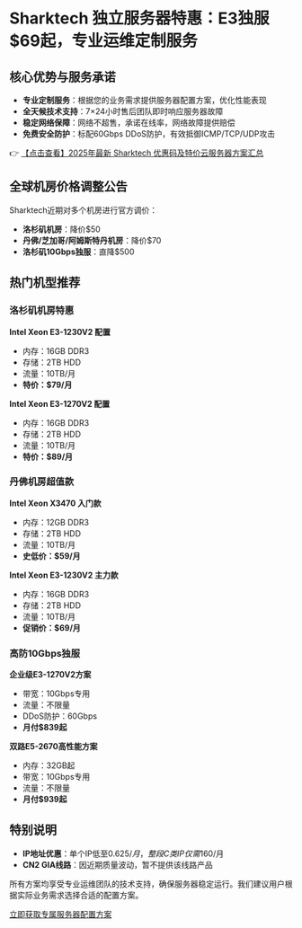 # Sharktech 独立服务器特惠：E3独服$69起，专业运维定制服务

## 核心优势与服务承诺

- **专业定制服务**：根据您的业务需求提供服务器配置方案，优化性能表现
- **全天候技术支持**：7×24小时售后团队即时响应服务器故障
- **稳定网络保障**：网络不超售，承诺在线率，网络故障提供赔偿
- **免费安全防护**：标配60Gbps DDoS防护，有效抵御ICMP/TCP/UDP攻击

👉 [【点击查看】2025年最新 Sharktech 优惠码及特价云服务器方案汇总](https://bit.ly/Sharktech)

## 全球机房价格调整公告

Sharktech近期对多个机房进行官方调价：

- **洛杉矶机房**：降价$50
- **丹佛/芝加哥/阿姆斯特丹机房**：降价$70
- **洛杉矶10Gbps独服**：直降$500

## 热门机型推荐

### 洛杉矶机房特惠

**Intel Xeon E3-1230V2 配置**
- 内存：16GB DDR3
- 存储：2TB HDD
- 流量：10TB/月
- **特价：$79/月**

**Intel Xeon E3-1270V2 配置**
- 内存：16GB DDR3
- 存储：2TB HDD
- 流量：10TB/月
- **特价：$89/月**

### 丹佛机房超值款

**Intel Xeon X3470 入门款**
- 内存：12GB DDR3
- 存储：2TB HDD
- 流量：10TB/月
- **史低价：$59/月**

**Intel Xeon E3-1230V2 主力款**
- 内存：16GB DDR3
- 存储：2TB HDD
- 流量：10TB/月
- **促销价：$69/月**

### 高防10Gbps独服

**企业级E3-1270V2方案**
- 带宽：10Gbps专用
- 流量：不限量
- DDoS防护：60Gbps
- **月付$839起**

**双路E5-2670高性能方案**
- 内存：32GB起
- 带宽：10Gbps专用
- 流量：不限量
- **月付$939起**

## 特别说明

- **IP地址优惠**：单个IP低至$0.625/月，整段C类IP仅需$160/月
- **CN2 GIA线路**：因近期质量波动，暂不提供该线路产品

所有方案均享受专业运维团队的技术支持，确保服务器稳定运行。我们建议用户根据实际业务需求选择合适的配置方案。

[立即获取专属服务器配置方案](https://bit.ly/Sharktech)